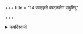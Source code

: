 +++
title = "14 वषट्कृते वषट्कारेण वाहुतिषु"

+++

<details><summary>कपर्दिस्वामी</summary>


<details>

<details><summary>हरदत्तः</summary>


<details>

<details><summary>Müller</summary>

With the Grahas the act should be made to coincide with the Upayāma.

#####  Commentary

Grahas are offerings of Soma, and likewise the vessels (kamasa) in which the Soma is offered. The Soma is offered with the words upayāma-gṛhīto’si, and while these words are being uttered, the fluid should be poured out (dhārāṃ srāvayet).
</details>

<details><summary>थिते</summary>

वषट्कृते वषट्कारेण वाहुतिषु सन्निपातयेत् १४
</details>

